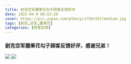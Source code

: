 ```yaml
---
title: 耐克空军腰果花勾子顾客反馈好评
date: 2022-04-9 06:53:39
cover: https://pic.yupoo.com/ptbxcp/1756c91f/medium.jpg
tags: [耐克,空军,腰果花]
categories: [顾客反馈]
---
```


###  耐克空军腰果花勾子顾客反馈好评，感谢兄弟！
![](https://pic.yupoo.com/ptbxcp/a394c418/c9b8820e.jpg)
![](https://pic.yupoo.com/ptbxcp/1756c91f/7ad79084.jpg)

